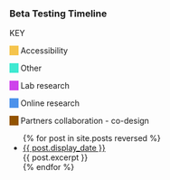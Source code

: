 
<link rel="stylesheet" href="https://scotentsd.github.io/resources/timeline.css?ver=14">
<link href="https://fonts.googleapis.com/css?family=Roboto&display=swap" rel="stylesheet">
<section id="timeline">
<h3>Beta Testing Timeline</h3>
<div class="colour_key">
  <p class="colour_key_heading">KEY</p>
  <p><span style="background-color: #f5c44b">&nbsp;&nbsp;&nbsp;&nbsp;</span> Accessibility</p>
  <p><span style="background-color: #3ee9d1">&nbsp;&nbsp;&nbsp;&nbsp;</span> Other</p>
  <p><span style="background-color: #ce43eb">&nbsp;&nbsp;&nbsp;&nbsp;</span> Lab research</p>
  <p><span style="background-color: #4d92eb">&nbsp;&nbsp;&nbsp;&nbsp;</span> Online research</p>
  <p><span style="background-color: #935300">&nbsp;&nbsp;&nbsp;&nbsp;</span> Partners collaboration - co-design</p>
</div>

<ul class="timeline_ul">
  {% for post in site.posts reversed %}
      <li class="timeline_card">
        <div class="timeline_head {{post.type}}">
          <a href="{{site.url}}/{{site.github.repository_name}}{{post.url}}">
            <div class="date_{{post.type}}" > {{ post.display_date }} </div>
          </a>
          <!-- <br>  -->
          <div class="type_{{post.type}}" > </div>  
        </div>
        <div class="timeline_body">
          {{ post.excerpt }}
        </div>
        <!-- <span class="initials">{{ post.initials }}</span> -->
     </li>
  {% endfor %}
</ul>


</section>
